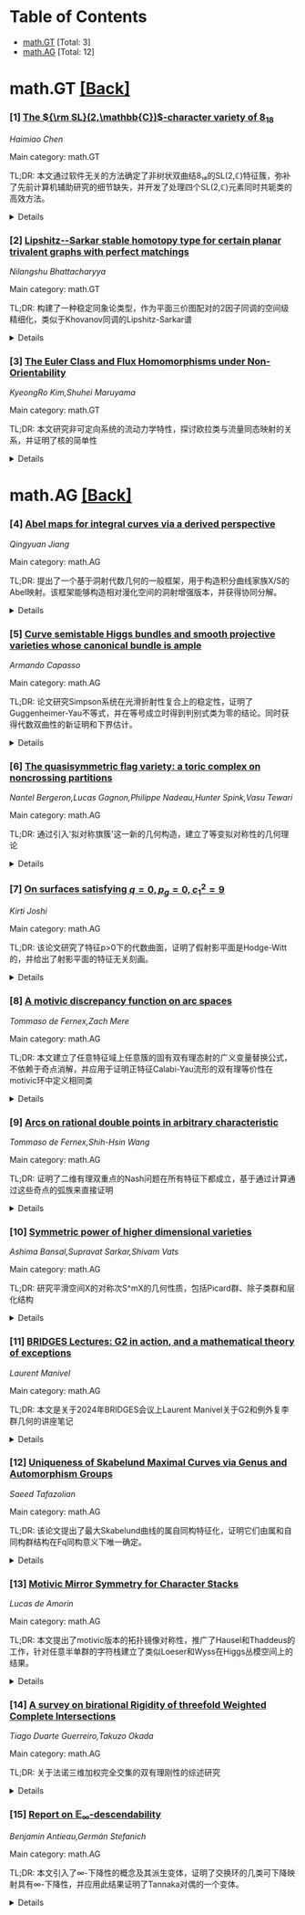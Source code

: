 <div id=toc></div>

# Table of Contents

- [math.GT](#math.GT) [Total: 3]
- [math.AG](#math.AG) [Total: 12]


<div id='math.GT'></div>

# math.GT [[Back]](#toc)

### [1] [The ${\rm SL}(2,\mathbb{C})$-character variety of $8_{18}$](https://arxiv.org/abs/2508.12203)
*Haimiao Chen*

Main category: math.GT

TL;DR: 本文通过软件无关的方法确定了非树状双曲结8₁₈的SL(2,ℂ)特征簇，弥补了先前计算机辅助研究的细节缺失，并开发了处理四个SL(2,ℂ)元素同时共轭类的高效方法。


<details>
  <summary>Details</summary>
Motivation: 8₁₈结是第一个非树状双曲结，2020年Paoluzzi和Porti使用计算机辅助方法找到了其特征簇，但省略了许多细节。本文旨在通过软件无关的清晰方法来完整确定其特征簇。

Method: 采用软件无关的程序化方法，开发了处理四个SL(2,ℂ)元素同时共轭类的高效技术，避免了计算机辅助的复杂性。

Result: 成功确定了8₁₈结的SL(2,ℂ)特征簇，提供了比先前计算机辅助方法更完整和易于理解的细节。

Conclusion: 本文不仅解决了8₁₈结特征簇的完整描述问题，还开发了处理SL(2,ℂ)多元素共轭类的一般性高效方法，对相关领域有重要贡献。

Abstract: The knot $8_{18}$ is the first non-arborescent hyperbolic knot. In 2020,
Paoluzzi and Porti found its ${\rm SL}(2,\mathbb{C})$-character variety with
the aid of a computer, but many details were omitted.
  In this paper, we determine the character variety by a software-free
procedure, which is easy to follow and enlightening.
  Along the way, we develop an efficient method for working with simultaneous
conjugacy classes of four elements of ${\rm SL}(2,\mathbb{C})$.

</details>


### [2] [Lipshitz--Sarkar stable homotopy type for certain planar trivalent graphs with perfect matchings](https://arxiv.org/abs/2508.12272)
*Nilangshu Bhattacharyya*

Main category: math.GT

TL;DR: 构建了一种稳定同象论类型，作为平面三价图配对的2因子同调的空间级精细化，类似于Khovanov同调的Lipshitz-Sarkar谱


<details>
  <summary>Details</summary>
Motivation: 为平面三价图的2因子同调构建空间级版本，提供更丰富的拓扑信息和稳定同象论不变性

Method: 通过定义从2因子流分类到立方体流分类的覆盖函子，并对2因子流分类应用Cohen-Jones-Segal实现来构造2因子谱

Result: 证明了2因子谱的同调与Baldridge定义的2因子同调同构，并证明其稳定同象论类型是平面三价图配对的不变性

Conclusion: 该方法为平面三价图的2因子同调提供了空间级精细化，并且在权子链同调的结构中有着自然的应用

Abstract: We develop a space-level refinement of the $2$-factor homology by
constructing a stable homotopy type associated to a certain family
$\mathscr{G}$ of planar trivalent graphs equipped with perfect matchings.
Specifically, we define a cover functor from the $2$-factor flow category
$\mathscr{C}(\Gamma_{M})$ to the cube flow category $\mathscr{C}_{C}(n)$, where
the perfect matching graph $\Gamma_{M}$ represents a planar trivalent graph $G$
together with a perfect matching $M$, such that $(G,M) \in \mathscr{G}$. By
applying the Cohen--Jones--Segal realization to the $2$-factor flow category
$\mathscr{C}(\Gamma_{M})$, we obtain the $2$-factor spectrum. This spectrum
serves as a space-level version of the $2$-factor homology, analogous to the
Lipshitz--Sarkar Khovanov spectrum for links. We show that the cohomology of
the $2$-factor spectrum with $\mathbb{Z}_{2}$-coefficients is isomorphic to the
$2$-factor homology, as defined by Baldridge. We prove that the stable homotopy
type of the $2$-factor spectrum is an invariant of planar trivalent graphs $G$
equipped with perfect matchings $M$, whenever $(G, M) \in \mathscr{G}$.
Furthermore, we show that the closed webs obtained by performing flattenings at
each crossing of an oriented link diagram in the context of $\mathfrak{sl}_{3}$
link homology belong to the family $\mathscr{G}$.

</details>


### [3] [The Euler Class and Flux Homomorphisms under Non-Orientability](https://arxiv.org/abs/2508.12874)
*KyeongRo Kim,Shuhei Maruyama*

Main category: math.GT

TL;DR: 本文研究非可定向系统的流动力学特性，探讨欧拉类与流量同态映射的关系，并证明了核的简单性


<details>
  <summary>Details</summary>
Motivation: 在可定向表面上，保面积动力学有流量同态映射和Calabi不变量两个重要不变量。Tsuboi发现了闭盾形上Calabi不变量与欧拉类的深刻联系。本文想要探索这种联系在非可定向情况下的延伸

Method: 研究非可定向系统的拓扑性质，分析流量同态映射的代数结构，并使用代数拓扑论证方法

Result: 证明了在非可定向系统中，流量同态映射的核是简单的，这意味着不存在类似于Calabi不变量的其他不变量

Conclusion: 非可定向系统与可定向系统在保面积动力学不变量方面存在根本性差异，流量同态映射的简单性排除了附加不变量的存在

Abstract: For an orientable surface with an area form, there are two invariants of
area-preserving dynamics, the flux homomorphism and the Calabi invariant.
Tsuboi found a remarkable connection between the Calabi invariant on the closed
disk and a topological invariant -- the Euler class. In this paper, we
investigate a relationship between the Euler class and the flux homomorphism
for non-orientable compact surfaces with one boundary component. Furthermore,
we prove the simplicity of the kernel of the flux homomorphisms in this
non-orientable setting, which implies the non-existence of invariants analogous
to the Calabi invariant.

</details>


<div id='math.AG'></div>

# math.AG [[Back]](#toc)

### [4] [Abel maps for integral curves via a derived perspective](https://arxiv.org/abs/2508.11786)
*Qingyuan Jiang*

Main category: math.AG

TL;DR: 提出了一个基于洞射代数几何的一般框架，用于构造积分曲线家族X/S的Abel映射。该框架能够构造相对漫化空间的洞射增强版本，并获得协同分解。


<details>
  <summary>Details</summary>
Motivation: 为了将以前对对称幂、线性系列变分和Thaddeus对的结果扩展到积分曲线上的无托径套上，需要开发一个更一般的框架来处理Abel映射。

Method: 使用洞射代数几何技术，构造了两个新工具：Q-复合体（对Grothendieck的Q-模块的洞射推广）和扩弥的洞射理论（扩展Lange的经典框架）。

Result: 获得了洞射漫化空间的统一协同分解，这些结果广泛适用于积分曲线上的无托径套和它们的协调系统。

Conclusion: 该框架为处理积分曲线上的Abel映射提供了一个强大而统一的方法，通过洞射代数几何技术实现了对多种漫化空间的深入理解。

Abstract: We develop a general framework for Abel maps associated with a family $X/S$
of integral curves using derived algebraic geometry. For compactified Picard
schemes, our approach yields relative quasi-smooth derived enhancements of the
Quot schemes $\mathrm{Quot}_{\omega/X/S}^d$ and, in the Gorenstein case, of the
Hilbert schemes of points $\mathrm{Hilb}_{X/S}^d$ on $X/S$. These constructions
naturally generalize to higher rank torsion-free sheaves and their coherent
systems.
  We obtain unified semiorthogonal decompositions for the derived categories of
these derived moduli spaces, broadly extending previous results for symmetric
powers, varieties of linear series, and Thaddeus pairs to torsion-free sheaves
on integral curves.
  Central to our approach are two novel tools of independent interest: the
$\mathcal{Q}$-complex, a derived generalization of Grothendieck's $Q$-module
and the Altman--Kleiman $H$-module, and a derived theory of moduli of
extensions that extends Lange's classical framework.

</details>


### [5] [Curve semistable Higgs bundles and smooth projective varieties whose canonical bundle is ample](https://arxiv.org/abs/2508.12062)
*Armando Capasso*

Main category: math.AG

TL;DR: 论文研究Simpson系统在光滑折射性复合上的稳定性，证明了Guggenheimer-Yau不等式，并在等号成立时得到判别式类为零的结论。同时获得代数双曲性的新证明和下界估计。


<details>
  <summary>Details</summary>
Motivation: 研究Simpson系统在光滑折射性复合上的性质，探讨积分几何中的基本不等式和稳定性条件，以及高维形状的代数性质。

Method: 通过分析Higgs数据包的充满性与数值无负性之间的关系，研究那些能够"感知"Higgs场的数据包的(半)稳定性。利用Simpson系统的稳定性进行推导。

Result: 证明了Simpson Higgs数据包的稳定性，获得Guggenheimer-Yau不等式的新证明。在等号成立时，证明了判别式类为零。同时获得代数双曲性的新证明和下界估计，这是首个此类结果。

Conclusion: 该研究通过对Higgs数据包稳定性的分析，在积分几何和代数几何方面获得了重要结果，包括基本不等式的新证明和代数双曲性的重要进展，为相关领域提供了新的视角和方法。

Abstract: Considering the so-called Simpson system on smooth projective varieties,
defined over an algebraically closed field of characteristic $0$, whose
canonical bundle is ample, I prove the stability of this Higgs bundle. From
this I obtain another proof of the Guggenheimer-Yau inequality. Where the
equality holds, I prove that the discriminant class of the Simpson system
vanishes. This follows from the study of the relations between ampleness and
numerically nefness for Higgs bundles which "feel" the Higgs field and
(semi)stability. Moreover, I obtain another proof of algebraic hyperbolicity of
these varieties which furnishes a lower bound on a real positive constant
related to this property; to best of my knowledge, this is the first and unique
result of this type.

</details>


### [6] [The quasisymmetric flag variety: a toric complex on noncrossing partitions](https://arxiv.org/abs/2508.12171)
*Nantel Bergeron,Lucas Gagnon,Philippe Nadeau,Hunter Spink,Vasu Tewari*

Main category: math.AG

TL;DR: 通过引入'拟对称旗簇'这一新的几何构造，建立了等变拟对称性的几何理论


<details>
  <summary>Details</summary>
Motivation: 发展等变拟对称性的几何理论，为研究非交叉划分和拟对称余不变式环提供新的几何框架

Method: 构造了一个旗簇中的环面复形——拟对称旗簇，其不动点集对应非交叉划分，上同调环对应拟对称余不变式环

Result: 成功建立了拟对称旗簇这一几何对象，证明了其不动点集与非交叉划分的对应关系，以及其上同调环与拟对称余不变式环的同构

Conclusion: 拟对称旗簇为等变拟对称性理论提供了有力的几何工具，连接了组合数学（非交叉划分）和代数几何（上同调环）的研究领域

Abstract: We develop the geometric theory of equivariant quasisymmetry via a new
``quasisymmetric flag variety''. This is a toric complex in the flag variety
whose fixed point set is the set of noncrossing partitions, and whose
cohomology ring is the ring of quasisymmetric coinvariants.

</details>


### [7] [On surfaces satisfying $q=0,p_g=0,c_1^2=9$](https://arxiv.org/abs/2508.12339)
*Kirti Joshi*

Main category: math.AG

TL;DR: 该论文研究了特征p>0下的代数曲面，证明了假射影平面是Hodge-Witt的，并给出了射影平面的特征无关刻画。


<details>
  <summary>Details</summary>
Motivation: 研究代数闭域上具有特定数值不变量的曲面，特别是在正特征下的性质，扩展Mumford引入的假射影平面的研究。

Method: 使用Hodge-Witt理论、Frobenius分裂性质和Nori基本群概形等代数几何工具进行分析和证明。

Result: 证明了假射影平面在正特征下是Hodge-Witt的；若曲面Frobenius分裂则必为射影平面；建立了射影平面的特征无关刻画；证明了数域上的假射影平面在几乎所有素数处有良好普通约化。

Conclusion: 该工作扩展了假射影平面的研究到正特征情形，建立了重要的代数几何性质，并证明了假射影平面在正特征中的存在性。

Abstract: I consider the class of surfaces $X$ over algebraically closed fields with
numerical invariants given in the title. In characteristic zero, this class
contains fake projective planes which were introduced by David Mumford. I prove
that in characteristic $p>0$ such surfaces are Hodge-Witt and also ordinary
under additional assumptions. In particular, fake projective planes are
Hodge-Witt (Theorem 3.1). I show that if $X$ is Frobenius split then $X\simeq
\mathbb{P}^2$ (Theorem 4.1). I also establish a characteristic free
characterization of the projective plane using the Nori fundamental group
scheme (Theorem 5.1). Finally, I show that any fake projective plane over a
number field has good ordinary reduction at all but finitely many primes and in
particular fake projective planes exist in positive characteristics (Theorem
6.1).

</details>


### [8] [A motivic discrepancy function on arc spaces](https://arxiv.org/abs/2508.12420)
*Tommaso de Fernex,Zach Mere*

Main category: math.AG

TL;DR: 本文建立了任意特征域上任意簇的固有双有理态射的广义变量替换公式，不依赖于奇点消解，并应用于证明正特征Calabi-Yau流形的双有理等价性在motivic环中定义相同类


<details>
  <summary>Details</summary>
Motivation: motivic积分的核心是沿固有双有理映射的变量替换公式，之前的结果依赖于奇点消解，本文旨在建立不依赖消解的通用公式

Method: 建立任意特征域上任意簇的固有双有理态射的广义变量替换公式，避免使用奇点消解理论

Result: 成功证明了广义变量替换公式，并应用该公式证明了正特征Calabi-Yau流形的双有理等价性在motivic环中定义相同类

Conclusion: 本文突破了之前对奇点消解的依赖，建立了更一般的motivic积分变量替换理论，扩展了特征零的经典结果到正特征情形

Abstract: At the heart of motivic integration is a change-of-variables formula which
relates motivic integrals along proper birational maps of varieties. The
formula was first proved by Kontsevich for smooth blow-ups of smooth varieties,
and extended to arbitrary resolutions of singularities by Denef and Loeser. The
purpose of this paper is to establish a general change-of-variables formula for
a proper birational morphism of arbitrary varieties in arbitrary
characteristics that does not rely on resolutions of singularities. As an
application, we prove that birationally equivalent Calabi-Yau manifolds of
positive characteristics define the same class in the motivic ring, extending
the well-known result from characteristic zero.

</details>


### [9] [Arcs on rational double points in arbitrary characteristic](https://arxiv.org/abs/2508.12423)
*Tommaso de Fernex,Shih-Hsin Wang*

Main category: math.AG

TL;DR: 证明了二维有理双重点的Nash问题在所有特征下都成立，基于通过计算通过这些奇点的弧族来直接证明


<details>
  <summary>Details</summary>
Motivation: 研究二维有理双重点的Nash问题在不同特征域下的成立情况，扩展该问题的适用范围

Method: 通过直接计算通过这些奇异点的弧族来进行证明，采用计算几何方法

Result: 成功证明了二维有理双重点的Nash问题在所有特征域下都成立

Conclusion: 该方法为研究其他类型奇点的Nash问题提供了有效途径，证明了有理双重点在该问题上的普适性

Abstract: We prove that the Nash problem holds for two-dimensional rational double
points in all characteristics. The proof is based on a direct computation of
the families of arcs through these singularities.

</details>


### [10] [Symmetric power of higher dimensional varieties](https://arxiv.org/abs/2508.12654)
*Ashima Bansal,Supravat Sarkar,Shivam Vats*

Main category: math.AG

TL;DR: 研究平滑空间X的对称次S^mX的几何性质，包括Picard群、除子类群和层化结构


<details>
  <summary>Details</summary>
Motivation: 探索对称次空间S^mX的基础几何性质，以更好地理解这些重要的代数几何对象的结构

Method: 使用组合数据和分解理论，通过整数m的分解来描述S^mX的层化结构

Result: 完整描述了S^mX的Picard群和除子类群，并通过组合数据描述了其层化结构

Conclusion: 该研究为理解对称次空间的几何结构提供了新的视角，尤其是通过多重性层化的组合推彻

Abstract: We study several properties of the symmetric power $S^mX$ of a smooth variety
$X$. We describe the Picard and divisor class groups of $S^mX$ when $X$ is
projective. We give a complete description of the stratification of $S^mX$ by
iterated singular locus in terms of some combinatorial data regarding
partitions of the integer $m.$ This gives a new viewpoint of a natural
stratification of $S^mX$ by multiplicities.

</details>


### [11] [BRIDGES Lectures: G2 in action, and a mathematical theory of exceptions](https://arxiv.org/abs/2508.12757)
*Laurent Manivel*

Main category: math.AG

TL;DR: 本文是关于2024年BRIDGES会议上Laurent Manivel关于G2和例外复李群几何的讲座笔记


<details>
  <summary>Details</summary>
Motivation: 记录和传播在Cargèse举行的BRIDGES会议上关于规范理论、极值结构和稳定性的重要讲座内容，特别是关于例外李群的几何性质

Method: 通过讲座笔记的形式，系统整理Laurent Manivel关于G2和例外复李群的几何理论的讲解内容

Result: 产生了一份详细的数学讲座笔记，涵盖了G2群和其他例外复李群的几何性质，为相关领域的研究者提供了宝贵的学习资料

Conclusion: 这些讲座笔记成功记录了高级数学专题的重要内容，有助于促进规范理论和几何领域的研究与发展

Abstract: The BRIDGES meeting in gauge theory, extremal structures, and stability was
held in June 2024 at l'Institut d'\'Etudes Scientifiques de Carg\`ese in
Corsica, organized by Daniele Faenzi, Eveline Legendre, Eric Loubeau, and
Henrique S\'a Earp. The first week was a summer school consisting of four
independent but related lecture series by Oscar Garc\'ia-Prada, Spiro
Karigiannis, Laurent Manivel, and Ruxandra Moraru. The present document
consists of notes for the lecture series by Laurent Manivel on the geometry of
G2 and the other exceptional complex Lie groups. Some assistance in the
preparation of these notes by the author was provided by several participants
of the summer school. See the Comments field for more information.

</details>


### [12] [Uniqueness of Skabelund Maximal Curves via Genus and Automorphism Groups](https://arxiv.org/abs/2508.12959)
*Saeed Tafazolian*

Main category: math.AG

TL;DR: 该论文提出了最大Skabelund曲线的属自同构特征化，证明它们由属和自同构群结构在Fq同构意义下唯一确定。


<details>
  <summary>Details</summary>
Motivation: 研究最大Skabelund曲线的代数几何性质，为其提供完整的分类特征化，深化对这类特殊代数曲线的理解。

Method: 使用属自同构理论，通过分析曲线的属和自同构群的结构特征来建立唯一性定理。

Result: 证明了最大Skabelund曲线由其属和自同构群结构在有限域Fq上的同构意义下唯一确定。

Conclusion: 该特征化结果为最大Skabelund曲线提供了完整的代数几何分类，为后续相关研究奠定了理论基础。

Abstract: We present a genus-automorphism characterization of maximal Skabelund curves,
showing that they are uniquely determined up to $\mathbb{F}_{q}$-isomorphism by
their genus and automorphism group structure.

</details>


### [13] [Motivic Mirror Symmetry for Character Stacks](https://arxiv.org/abs/2508.12995)
*Lucas de Amorin*

Main category: math.AG

TL;DR: 本文提出了motivic版本的拓扑镜像对称性，推广了Hausel和Thaddeus的工作，针对任意半单群的字符栈建立了类似Loeser和Wyss在Higgs丛模空间上的结果。


<details>
  <summary>Details</summary>
Motivation: 将拓扑镜像对称性从特定群推广到任意半单群，建立motivic版本的对应理论，为更一般的对称性研究提供理论基础。

Method: 1. 将Mellit的胞腔分解推广到任意连通约化群；2. 描述字符栈上的所有自同构；3. 证明Weyl配对在胞腔间诱导对偶性并交换连通分支的自同构；4. 以SL(2)为例验证猜想。

Result: 成功建立了motivic拓扑镜像对称性理论框架，证明了Weyl配对诱导的对偶性质，并在SL(2)情形下验证了主要猜想。

Conclusion: 该工作为任意半单群的字符栈建立了motivic镜像对称性理论，推广了现有结果，为相关几何表示论研究提供了新工具和视角。

Abstract: We propose a motivic version of T. Hausel and M. Thaddeus' Topological Mirror
Symmetry for character stacks associated with arbitrary semisimple groups,
which is an analogue of F. Loeser and D. Wyss' result for Chow motives of
moduli spaces of Higgs bundles. As first steps towards it, we generalize A.
Mellit's cell decomposition to arbitrary connected and reductive groups. We use
it to describe all automorphisms on the associated character stacks. Then we
show that the Weyl pairing induces a duality between cells that interchanges
automorphisms by connected components. As a toy example, we show that these
results imply our conjecture for the special linear group of rank two.

</details>


### [14] [A survey on birational Rigidity of threefold Weighted Complete Intersections](https://arxiv.org/abs/2508.13025)
*Tiago Duarte Guerreiro,Takuzo Okada*

Main category: math.AG

TL;DR: 关于法诺三维加权完全交集的双有理刚性的综述研究


<details>
  <summary>Details</summary>
Motivation: 研究法诺三维加权完全交集的双有理刚性性质，了解这类代数簇的分类和几何特性

Method: 采用综述研究方法，系统整理和分析已知的法诺三维加权完全交集的双有理刚性相关结果

Result: 总结了法诺三维加权完全交集在双有理刚性方面的已知性质和分类结果

Conclusion: 该综述为法诺三维加权完全交集的双有理刚性研究提供了系统的知识框架和现状总结

Abstract: We survey what is known about Fano threefold weighted complete intersections
from the point of view of birational rigidity.

</details>


### [15] [Report on $\mathbb{E}_\infty$-descendability](https://arxiv.org/abs/2508.13089)
*Benjamin Antieau,Germán Stefanich*

Main category: math.AG

TL;DR: 本文引入了∞-下降性的概念及其派生变体，证明了交换环的几类可下降映射具有∞-下降性，并应用此结果证明了Tannaka对偶的一个变体。


<details>
  <summary>Details</summary>
Motivation: 研究交换环映射的下降性质，特别是∞-下降性，旨在为Tannaka对偶理论提供新的工具和视角。

Method: 引入∞-下降性及其派生变体的数学定义，通过理论证明的方法验证几类交换环可下降映射具有∞-下降性质。

Result: 成功证明了交换环的多个重要类别的可下降映射确实具有∞-下降性，并基于此结果建立了Tannaka对偶的一个新变体。

Conclusion: ∞-下降性概念为研究交换环的下降性质提供了有力框架，所证明的结果深化了对Tannaka对偶理论的理解，具有重要的代数几何和表示论意义。

Abstract: We introduce the notion of $\mathbb{E}_\infty$-descendability as well as a
derived variant. We prove that several classes of descendable maps of
commutative rings are $\mathbb{E}_\infty$-descendable. As an application, we
prove a variant of Tannaka duality.

</details>
